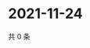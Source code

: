 # 2021-11-24

共 0 条

<!-- BEGIN WEIBO -->
<!-- 最后更新时间 Wed Nov 24 2021 04:09:30 GMT+0800 (China Standard Time) -->

<!-- END WEIBO -->
